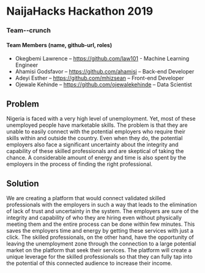 # NaijaHacks Hackathon 2019	

### Team--crunch

#### Team Members (name, github-url, roles)
*	Okegbemi Lawrence – https://github.com/law101 -  Machine Learning Engineer
* Ahamisi Godsfavor – https://github.com/ahamisi – Back-end Developer
* Adeyi Esther – https://github.com/mhizsean – Front-end Developer
* Ojewale Kehinde – https://github.com/ojewalekehinde – Data Scientist

## Problem
  Nigeria is faced with a very high level of unemployment. Yet, most of these unemployed people have marketable skills. The problem is that they are unable to easily connect with the potential employers who require their skills within and outside the country.  Even when they do, the potential employers also face a significant uncertainty about the integrity and capability  of these skilled professionals and are skeptical of taking the chance. A considerable amount of energy and time is also spent by the employers in the process of finding the right professional. 

## Solution
  We are creating a platform that would connect validated skilled professionals with the employers in such a way that leads to the elimination of lack of trust and uncertainty in the system. The employers are sure of the integrity and capability of who they are hiring even without physically meeting them and the entire process can be done within few minutes. This saves the employers time and energy by getting these services with just a click. The skilled professionals, on the other hand, have the opportunity of leaving the unemployment zone through the connection to a  large potential market on the platform that seek their services. The platform will create a unique leverage for the skilled professionals so that they can fully tap into the potential of this connected audience to increase their income.

